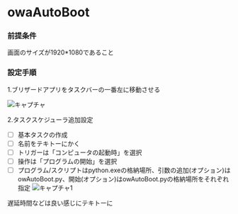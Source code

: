 # owaAutoBoot
### 前提条件
画面のサイズが1920*1080であること

### 設定手順
1.ブリザードアプリをタスクバーの一番左に移動させる

![キャプチャ](https://user-images.githubusercontent.com/55028393/64477793-b4ecbc00-d1da-11e9-815a-03512b6cfd2d.PNG)



2.タスクスケジューラ追加設定

- [ ] 基本タスクの作成
- [ ] 名前をテキトーにかく
- [ ] トリガーは「コンピュータの起動時」を選択
- [ ] 操作は「プログラムの開始」を選択
- [ ] プログラム/スクリプトはpython.exeの格納場所、引数の追加(オプション)はowAutoBoot.py、開始(オプション)はowAutoBoot.pyの格納場所をそれぞれ指定
![キャプチャ1](https://user-images.githubusercontent.com/55028393/64478055-9936e500-d1dd-11e9-8235-0c34f3945244.PNG)

遅延時間などは良い感じにテキトーに
